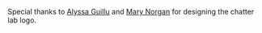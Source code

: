 Special thanks to [Alyssa Guillu](./people/alyssa-aboutme.md) 
and [Mary Norgan](./people/maryn-aboutme.md) for designing the 
chatter lab logo.
